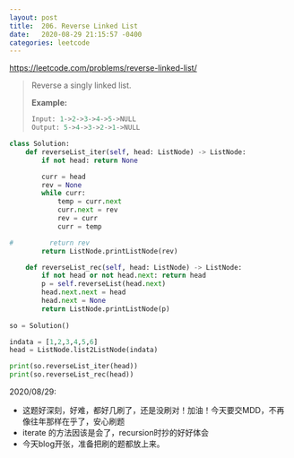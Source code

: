 ```yaml
---
layout: post
title:  206. Reverse Linked List
date:   2020-08-29 21:15:57 -0400
categories: leetcode
---
```


https://leetcode.com/problems/reverse-linked-list/ 

> Reverse a singly linked list.
>
> **Example:**
>
> ```python
> Input: 1->2->3->4->5->NULL
> Output: 5->4->3->2->1->NULL
> ```



```python
class Solution:
    def reverseList_iter(self, head: ListNode) -> ListNode:
        if not head: return None

        curr = head
        rev = None
        while curr:
            temp = curr.next
            curr.next = rev
            rev = curr
            curr = temp

#         return rev
        return ListNode.printListNode(rev)

    def reverseList_rec(self, head: ListNode) -> ListNode:
        if not head or not head.next: return head
        p = self.reverseList(head.next)
        head.next.next = head
        head.next = None
        return ListNode.printListNode(p)
    
so = Solution()

indata = [1,2,3,4,5,6]
head = ListNode.list2ListNode(indata)

print(so.reverseList_iter(head))
print(so.reverseList_rec(head))
```



2020/08/29:

- 这题好深刻，好难，都好几刷了，还是没刷对！加油！今天要交MDD，不再像往年那样在乎了，安心刷题
- iterate 的方法因该是会了，recursion时抄的好好体会
- 今天blog开张，准备把刷的题都放上来。

